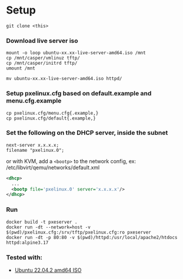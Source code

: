 # Setup

```commandline
git clone <this>
```

### Download live server iso
```commandline
mount -o loop ubuntu-xx.xx-live-server-amd64.iso /mnt
cp /mnt/casper/vmlinuz tftp/
cp /mnt/casper/initrd tftp/
umount /mnt

mv ubuntu-xx.xx-live-server-amd64.iso httpd/
```

### Setup pxelinux.cfg based on default.example and menu.cfg.example
```commandline
cp pxelinux.cfg/menu.cfg{.example,}
cp pxelinux.cfg/default{.example,}
```

### Set the following on the DHCP server, inside the subnet
```
next-server x.x.x.x;  
filename "pxelinux.0"; 
``` 
or with KVM, add a `<bootp>` to the network config, ex: /etc/libvirt/qemu/networks/default.xml  
```xml
<dhcp>
  ...
  <bootp file='pxelinux.0' server='x.x.x.x'/>
</dhcp>
```
### Run
```commandline
docker build -t pxeserver .
docker run -dt --network=host -v $(pwd)/pxelinux.cfg:/srv/tftp/pxelinux.cfg:ro pxeserver
docker run -dt -p 80:80 -v $(pwd)/httpd:/usr/local/apache2/htdocs httpd:alpine3.17
```
### Tested with:
- [Ubuntu 22.04.2 amd64 ISO](https://releases.ubuntu.com/jammy/ubuntu-22.04.2-live-server-amd64.iso)